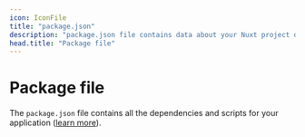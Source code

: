 ```yaml
---
icon: IconFile
title: "package.json"
description: "package.json file contains data about your Nuxt project dependencies."
head.title: "Package file"
---
```


# Package file

The `package.json` file contains all the dependencies and scripts for your application ([learn more](https://docs.npmjs.com/cli/v7/configuring-npm/package-json)).
